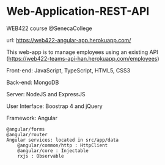 # Web-Application-REST-API

WEB422 course @SenecaCollege

url: https://web422-angular-app.herokuapp.com/

This web-app is to manage employees using an existing API (https://web422-teams-api-han.herokuapp.com/employees)

Front-end: JavaScript, TypeScript, HTML5, CSS3

Back-end: MongoDB

Server: NodeJS and ExpressJS

User Interface: Boostrap 4 and jQuery

Framework: Angular

    @angular/forms
    @angular/router
    Angular services: located in src/app/data
        @angular/common/http : HttpClient
        @angular/core : Injectable
        rxjs : Observable

